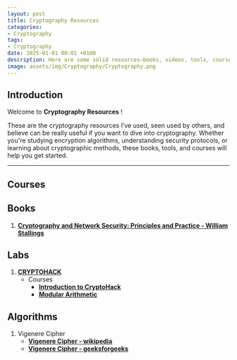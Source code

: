 ```yaml
---
layout: post
title: Cryptography Resources
categories:
- Cryptography
tags:
- Cryptography
date: 2025-01-01 00:01 +0100
description: Here are some solid resources—books, videos, tools, courses, and more—to help you master cryptography and understand the techniques behind encryption, decryption, and securing information.
image: assets/img/Cryptography/Cryptography.png
---
```


## Introduction
Welcome to __Cryptography Resources__ !

These are the cryptography resources I’ve used, seen used by others, and believe can be really useful if you want to dive into cryptography. Whether you're studying encryption algorithms, understanding security protocols, or learning about cryptographic methods, these books, tools, and courses will help you get started.

---
## Courses

## Books
1. [**Cryptography and Network Security: Principles and Practice - William Stallings**](https://nordics.pearson.com/products/cryptography-and-network-security-principles-and-practice-8th-global-edition-e-book)

## Labs
1. [**CRYPTOHACK**](https://cryptohack.org/)
    - Courses
        - [**Introduction to CryptoHack**](https://cryptohack.org/courses/intro)
        - [**Modular Arithmetic**](https://cryptohack.org/courses/modular)

## Algorithms
1. Vigenere Cipher
    - [**Vigenere Cipher - wikipedia**](https://en.wikipedia.org/wiki/Vigen%C3%A8re_cipher)
    - [**Vigenere Cipher - geeksforgeeks**](https://www.geeksforgeeks.org/vigenere-cipher/)
